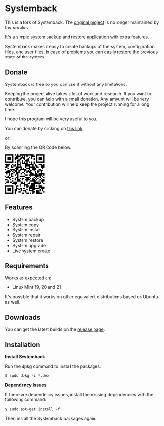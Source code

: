 # Systemback

This is a fork of Systemback. The [original project](https://sourceforge.net/projects/systemback) is no longer maintained by the creator.

It's a simple system backup and restore application with extra features.

Systemback makes it easy to create backups of the system, configuration files, and user files. In case of problems you can easily restore the previous state of the system.

## Donate

Systemback is free so you can use it without any limitations.

Keeping the project alive takes a lot of work and research. If you want to contribute, you can help with a small donation. Any amount will be very welcome. Your contribution will help keep the project running for a long time.

I hope this program will be very useful to you.

You can donate by clicking on [this link](https://www.paypal.com/donate/?hosted_button_id=NT6YZP9PV7SY6 "Click to Donate Here").

or

By scanning the QR Code below.

![QR Code](.donate/image/MaranBr.png "Scan to Donate Here")

## Features

- System backup
- System copy
- System install
- System repair
- System restore
- System upgrade
- Live system create

## Requirements

Works as expected on:

- Linux Mint 19, 20 and 21

It's possible that it works on other equivalent distributions based on Ubuntu as well.

## Downloads

You can get the latest builds on the [release page](https://github.com/MaranBr/Systemback/releases).

## Installation

**Install Systemback**

Run the dpkg command to install the packages:

```
$ sudo dpkg -i *.deb
```

**Dependency Issues**

If there are dependency issues, install the missing dependencies with the following command:

```
$ sudo apt-get install -f
```

Then install the Systemback packages again.
